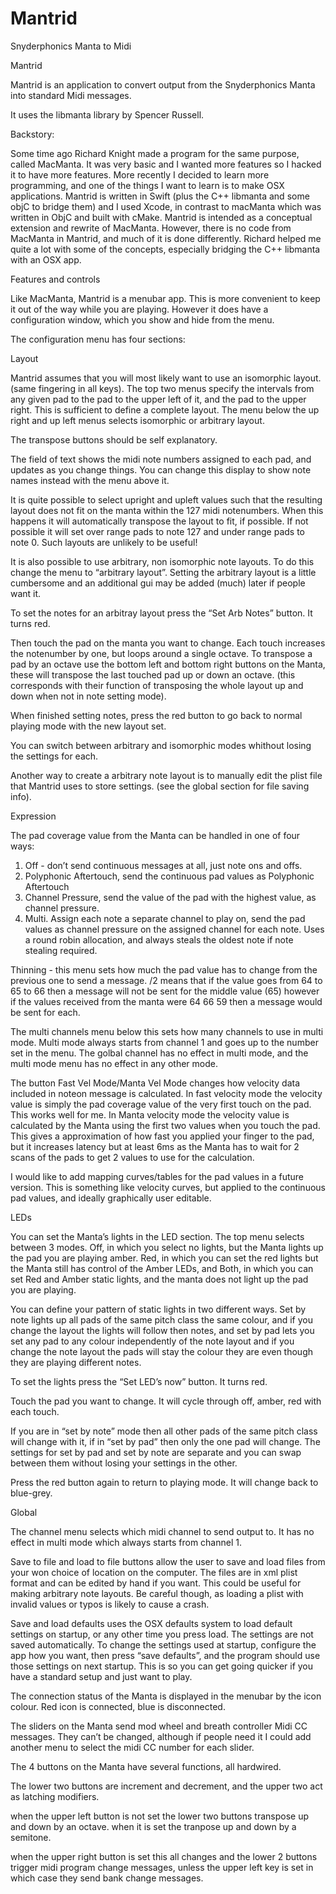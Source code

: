 Mantrid
=======

Snyderphonics Manta to Midi

Mantrid

Mantrid is an application to convert output from the Snyderphonics Manta into standard Midi messages.

It uses the libmanta library by Spencer Russell. 

Backstory:

Some time ago Richard Knight made a program for the same purpose, called MacManta. It was very basic and I wanted more features so I hacked it to have more features. More recently I decided to learn more programming, and one of the things I want to learn is to make OSX applications. Mantrid is written in Swift (plus the C++ libmanta and some objC to bridge them) and I used Xcode, in contrast to macManta which was written in ObjC and built with cMake.  Mantrid is intended as a conceptual extension and rewrite of MacManta. However, there is no code from MacManta in Mantrid, and much of it is done differently. Richard helped me quite a lot with some of the concepts, especially  bridging the C++ libmanta with an OSX app.

Features and controls

Like MacManta, Mantrid is a menubar app. This is more convenient to keep it out of the way while you are playing. However it does have a configuration window, which you show and hide from the menu.

The configuration menu has four sections:

Layout

Mantrid assumes that you will most likely want to use an isomorphic layout. (same fingering in all keys). The top two menus specify the intervals from any given pad to the pad to the upper left of it, and the pad to the upper right. This is sufficient to define a complete layout. The menu below the up right and up left menus selects isomorphic or arbitrary layout.

The transpose buttons should be self explanatory.

The field of text shows the midi note numbers assigned to each pad, and updates as you change things. You can change this display to show note names instead with the menu above it.

It is quite possible to select upright and upleft values such that the resulting layout does not fit on the manta within the 127 midi notenumbers. When this happens it will automatically transpose the layout to fit, if possible. If not possible it will set over range pads to note 127 and under range pads to note 0. Such layouts are unlikely to be useful!

It is also possible to use arbitrary, non isomorphic note layouts. To do this change the menu to “arbitrary layout”. Setting the arbitrary layout is a little cumbersome and an additional gui may be added (much) later if people want it.

To set the notes for an arbitray layout press the “Set Arb Notes” button. It turns red.

Then touch the pad on the manta you want to change. Each touch increases the notenumber by one, but loops around a single octave. To transpose a pad by an octave use the bottom left and bottom right buttons on the Manta, these will transpose the last touched pad up or down an octave. (this corresponds with their function of transposing the whole layout up and down when not in note setting mode).

When finished setting notes, press the red button to go back to normal playing mode with the new layout set.

You can switch between arbitrary and isomorphic modes whithout losing the settings for each.

Another way to create a arbitrary note layout is to manually edit the plist file that Mantrid uses to store settings. (see the global section for file saving info).

Expression

The pad coverage value from the Manta can be handled in one of four ways:

1. Off - don’t send continuous messages at all, just note ons and offs.
2. Polyphonic Aftertouch, send the continuous pad values as Polyphonic Aftertouch
3. Channel Pressure, send the value of the pad with the highest value, as channel pressure.
4. Multi. Assign each note a separate channel to play on, send the pad values as channel pressure on the assigned channel for each note. Uses a round robin allocation, and always steals the oldest note if note stealing required.

Thinning - this menu sets how much the pad value has to change from the previous one to send a message. /2 means that if the value goes from 64 to 65 to 66 then a message will not be sent for the middle value (65) however if the values received from the manta were 64 66 59 then a message would be sent for each.

The multi channels menu below this sets how many channels to use in multi mode. Multi mode always starts from channel 1 and goes up to the number set in the menu. The golbal channel has no effect in multi mode, and the multi mode menu has no effect in any other mode.

The button Fast Vel Mode/Manta Vel Mode changes how velocity data included in noteon message is calculated. In fast velocity mode the velocity value is simply the pad coverage value of the very first touch on the pad. This works well for me. In Manta velocity mode the velocity value is calculated by the Manta using the first two values when you touch the pad. This gives a approximation of how fast you applied your finger to the pad, but it increases latency but at least 6ms as the Manta has to wait for 2 scans of the pads to get 2 values to use for the calculation.

I would like to add mapping curves/tables for the pad values in a future version. This is something like velocity curves, but applied to the continuous pad values, and ideally graphically user editable.

LEDs

You can set the Manta’s lights in the LED section. The top menu selects between 3 modes. Off, in which you select no lights, but the Manta lights up the pad you are playing amber. Red, in which you can set the red lights but the Manta still has control of the Amber LEDs, and Both, in which you can set Red and Amber static lights, and the manta does not light up the pad you are playing.

You can define your pattern of static lights in two different ways. Set by note lights up all pads of the same pitch class the same colour, and if you change the layout the lights will follow then notes, and set by pad lets you set any pad to any colour independently of the note layout and if you change the note layout the pads will stay the colour they are even though they are playing different notes.

To set the lights press the “Set LED’s now” button. It turns red.

Touch the pad you want to change. It will cycle through off, amber, red with each touch.

If you are in “set by note” mode then all other pads of the same pitch class will change with it, if in “set by pad” then only the one pad will change. The settings for set by pad and set by note are separate and you can swap between them without losing your settings in the other.

Press the red button again to return to playing mode. It will change back to blue-grey.


Global

The channel menu selects which midi channel to send output to. It has no effect in multi mode which always starts from channel 1.

Save to file and load to file buttons allow the user to save and load files from your won choice of location on the computer. The files are in xml plist format and can be edited by hand if you want. This could be useful for making arbitrary note layouts. Be careful though, as loading a plist with invalid values or typos is likely to cause a crash.

Save and load defaults uses the OSX defaults system to load default settings on startup, or any other time you press load. The settings are not saved automatically. To change the settings used at startup, configure the app how you want, then press “save defaults”, and the program should use those settings on next startup. This is so you can get going quicker if you have a standard setup and just want to play.

The connection status of the Manta is displayed in the menubar by the icon colour. Red icon is connected, blue is disconnected.

The sliders on the Manta send mod wheel and breath controller Midi CC messages. They can’t be changed, although if people need it I could add another menu to select the midi CC number for each slider.

The 4 buttons on the Manta have several functions, all hardwired.

The lower two buttons are increment and decrement, and the upper two act as latching modifiers.

when the upper left button is not set the lower two buttons transpose up and down by an octave. when it is set the tranpose up and down by a semitone.

when the upper right button is set this all changes and the lower 2 buttons trigger midi program change messages, unless the upper left key is set in which case they send bank change messages.

